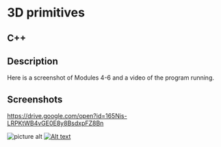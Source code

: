 # 3D primitives #


## C++ ##


## Description ##

Here is a screenshot of Modules 4-6 and a video of the program running.


## Screenshots ##

https://drive.google.com/open?id=165Nis-LRPKtWB4vGE0E8y8BsdxpFZ8Bn

![picture alt](gitty/screenshot.png/200x150 "Title is optional")
[![Alt text](https://img.youtube.com/vi/gq-CN0aJnmE/0.jpg)](https://www.youtube.com/watch?v=gq-CN0aJnmE)
